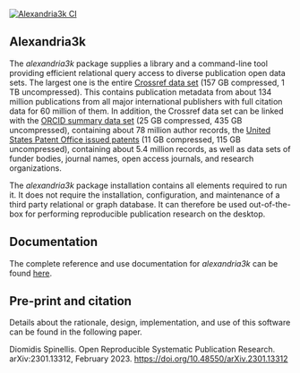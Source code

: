 [![Alexandria3k CI](https://github.com/dspinellis/alexandria3k/actions/workflows/ci.yml/badge.svg)](https://github.com/dspinellis/alexandria3k/actions/workflows/ci.yml)

## Alexandria3k

The _alexandria3k_ package supplies a library and a command-line tool
providing efficient relational query access to diverse publication open
data sets.
The largest one is the entire
[Crossref data set](https://www.nature.com/articles/d41586-022-02926-y)
(157 GB compressed, 1 TB uncompressed).
This contains publication metadata from about 134 million publications from
all major international publishers with full citation data for 60 million
of them.
In addition,
the Crossref data set can be linked with
the [ORCID summary data set](https://support.orcid.org/hc/en-us/articles/360006897394-How-do-I-get-the-public-data-file-)
  (25 GB compressed, 435 GB uncompressed),
  containing about 78 million author records,
the [United States Patent Office issued patents](https://bulkdata.uspto.gov/)
  (11 GB compressed, 115 GB uncompressed),
  containing about 5.4 million records,
as well as
data sets of
funder bodies,
journal names,
open access journals,
and research organizations.

The _alexandria3k_ package installation contains all elements required
to run it.
It does not require the installation, configuration, and maintenance
of a third party relational or graph database.
It can therefore be used out-of-the-box for performing reproducible
publication research on the desktop.

## Documentation

The complete reference and use documentation for *alexandria3k*  can be found [here](https://dspinellis.github.io/alexandria3k/).

## Pre-print and citation

Details about the rationale, design, implementation, and use of this software
can be found in the following paper.

Diomidis Spinellis. Open Reproducible Systematic Publication Research. arXiv:2301.13312, February 2023. https://doi.org/10.48550/arXiv.2301.13312
